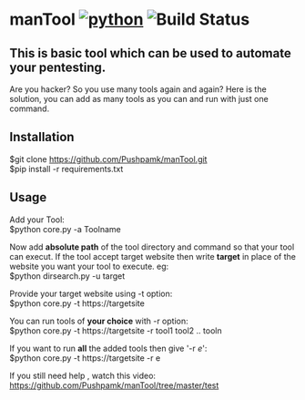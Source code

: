 manTool [![python](https://img.shields.io/badge/Python-2.7-brightgreen.svg?style=style=flat-square)](https://www.python.org/downloads/) ![Build Status](https://travis-ci.org/Pushpamk/manTool.svg?branch=master) 
==
This is basic tool which can be used to automate your pentesting.
--
Are you hacker? So you use many tools again and again? Here is the solution, you can add as many tools as you can and run with just one command.  

Installation
--
$git clone https://github.com/Pushpamk/manTool.git  
$pip install -r requirements.txt

Usage
-- 
Add your Tool:</br>
$python core.py -a Toolname</br>

Now add **absolute path** of the tool directory and command so that your tool can execut. If the tool accept target website then write **target** in place of the website you want your tool to execute. eg: </br> 
$python dirsearch.py -u target </br> 

Provide your target website using -t option:</br>
$python core.py -t https://targetsite</br>

You can run tools of **your choice** with -r option:</br>
$python core.py -t https://targetsite -r tool1 tool2 .. tooln </br> 

If you want to run **all** the added tools then give '-r *e*':</br>
$python core.py -t https://targetsite -r e  </br>

If you still need help , watch this video: https://github.com/Pushpamk/manTool/tree/master/test
